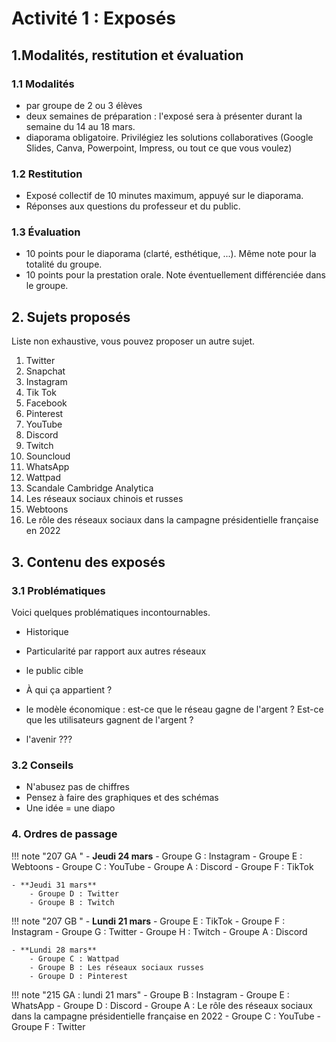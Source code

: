 # Activité 1 : Exposés


## 1.Modalités, restitution et évaluation


### 1.1 Modalités
- par groupe de 2 ou 3 élèves
- deux semaines de préparation : l'exposé sera à présenter durant la semaine du 14 au 18 mars.
- diaporama obligatoire. Privilégiez les solutions collaboratives (Google Slides, Canva, Powerpoint, Impress, ou tout ce que vous voulez)

### 1.2 Restitution 
- Exposé collectif de 10 minutes maximum, appuyé sur le diaporama.
- Réponses aux questions du professeur et du public.

### 1.3 Évaluation
- 10 points pour le diaporama (clarté, esthétique, ...). Même note pour la totalité du groupe.
- 10 points pour la prestation orale. Note éventuellement différenciée dans le groupe.

## 2. Sujets proposés

Liste non exhaustive, vous pouvez proposer un autre sujet.

1. Twitter
2. Snapchat
3. Instagram
4. Tik Tok
5. Facebook
6. Pinterest
7. YouTube
8. Discord
9. Twitch
10. Souncloud
11. WhatsApp
12. Wattpad
13. Scandale Cambridge Analytica
14. Les réseaux sociaux chinois et russes
15. Webtoons
16. Le rôle des réseaux sociaux dans la campagne présidentielle française en 2022


##  3. Contenu des exposés
### 3.1 Problématiques 
Voici quelques problématiques incontournables.

- Historique

- Particularité par rapport aux autres réseaux

- le public cible

- À qui ça appartient ?

- le modèle économique : est-ce que le réseau gagne de l'argent ? Est-ce que les utilisateurs gagnent de l'argent ?

- l'avenir ???


### 3.2 Conseils
- N'abusez pas de chiffres
- Pensez à faire des graphiques et des schémas
- Une idée =  une diapo

### 4. Ordres de passage

!!! note "207 GA "
    - **Jeudi 24 mars**
        - Groupe G : Instagram
        - Groupe E : Webtoons
        - Groupe C : YouTube
        - Groupe A : Discord
        - Groupe F : TikTok

    - **Jeudi 31 mars**
        - Groupe D : Twitter
        - Groupe B : Twitch

!!! note "207 GB "
    - **Lundi 21 mars**
        - Groupe E : TikTok
        - Groupe F : Instagram
        - Groupe G : Twitter
        - Groupe H : Twitch
        - Groupe A : Discord

    - **Lundi 28 mars**
        - Groupe C : Wattpad
        - Groupe B : Les réseaux sociaux russes
        - Groupe D : Pinterest


!!! note "215 GA : lundi 21 mars"
    - Groupe B : Instagram
    - Groupe E : WhatsApp
    - Groupe D : Discord
    - Groupe A : Le rôle des réseaux sociaux dans la campagne présidentielle française en 2022
    - Groupe C : YouTube
    - Groupe F : Twitter
